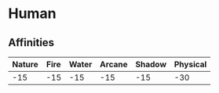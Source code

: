 # Human
## Affinities
| Nature | Fire | Water | Arcane | Shadow | Physical |
| ------ |----- | ----- | ------ | ------ | -------- |
| -15 | -15 | -15 | -15 | -15 | -30 |